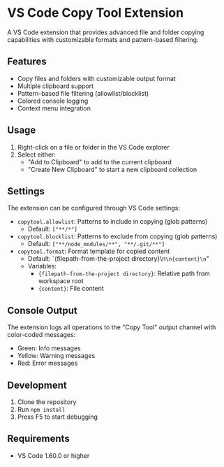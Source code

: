 # VS Code Copy Tool Extension

A VS Code extension that provides advanced file and folder copying capabilities with customizable formats and pattern-based filtering.

## Features

- Copy files and folders with customizable output format
- Multiple clipboard support
- Pattern-based file filtering (allowlist/blocklist)
- Colored console logging
- Context menu integration

## Usage

1. Right-click on a file or folder in the VS Code explorer
2. Select either:
   - "Add to Clipboard" to add to the current clipboard
   - "Create New Clipboard" to start a new clipboard collection

## Settings

The extension can be configured through VS Code settings:

- `copytool.allowlist`: Patterns to include in copying (glob patterns)
  - Default: `["**/*"]`
- `copytool.blocklist`: Patterns to exclude from copying (glob patterns)
  - Default: `["**/node_modules/**", "**/.git/**"]`
- `copytool.format`: Format template for copied content
  - Default: `{filepath-from-the-project directory}\n```\n{content}\n```"
  - Variables:
    - `{filepath-from-the-project directory}`: Relative path from workspace root
    - `{content}`: File content

## Console Output

The extension logs all operations to the "Copy Tool" output channel with color-coded messages:
- Green: Info messages
- Yellow: Warning messages
- Red: Error messages

## Development

1. Clone the repository
2. Run `npm install`
3. Press F5 to start debugging

## Requirements

- VS Code 1.60.0 or higher 